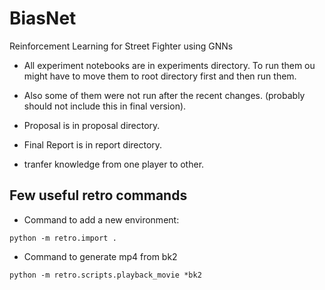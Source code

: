 # BiasNet
Reinforcement Learning for Street Fighter using GNNs

* All experiment notebooks are in experiments directory. To run them ou might have to move them to root directory first and then run them. 
* Also some of them were not run after the recent changes. (probably should not include this in final version).

* Proposal is in proposal directory.
* Final Report is in report directory.
* tranfer knowledge from one player to other.
## Few useful retro commands

* Command to add a new environment:
```
python -m retro.import .
```

* Command to generate mp4 from bk2
```
python -m retro.scripts.playback_movie *bk2
```
